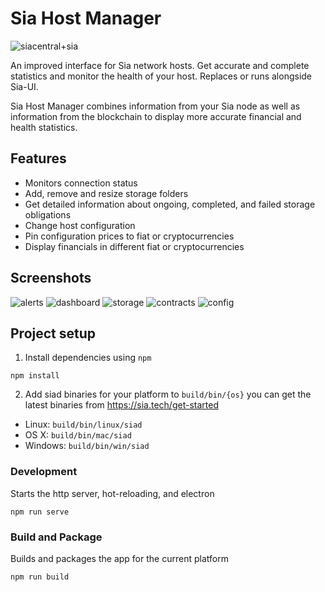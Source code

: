 # Sia Host Manager

![siacentral+sia](https://imgur.com/MtDubn1.png)

An improved interface for Sia network hosts. Get accurate and complete statistics and 
monitor the health of your host. Replaces or runs alongside Sia-UI.

Sia Host Manager combines information from your Sia node as well as information from the blockchain to display more accurate financial and health statistics.

## Features

+ Monitors connection status
+ Add, remove and resize storage folders
+ Get detailed information about ongoing, completed, and failed storage obligations
+ Change host configuration
+ Pin configuration prices to fiat or cryptocurrencies
+ Display financials in different fiat or cryptocurrencies

## Screenshots

![alerts](https://siacentral-public.s3.us-east-2.amazonaws.com/res/alerts.png)
![dashboard](https://siacentral-public.s3.us-east-2.amazonaws.com/res/dashboard.png)
![storage](https://siacentral-public.s3.us-east-2.amazonaws.com/res/storage.png)
![contracts](https://siacentral-public.s3.us-east-2.amazonaws.com/res/contracts.png)
![config](https://siacentral-public.s3.us-east-2.amazonaws.com/res/config.png)

## Project setup

1. Install dependencies using `npm`

```
npm install
```

2. Add siad binaries for your platform to `build/bin/{os}` you can get the latest binaries from https://sia.tech/get-started

+ Linux: `build/bin/linux/siad`
+ OS X: `build/bin/mac/siad`
+ Windows: `build/bin/win/siad`


### Development

Starts the http server, hot-reloading, and electron

```
npm run serve
```

### Build and Package

Builds and packages the app for the current platform

```
npm run build
```

